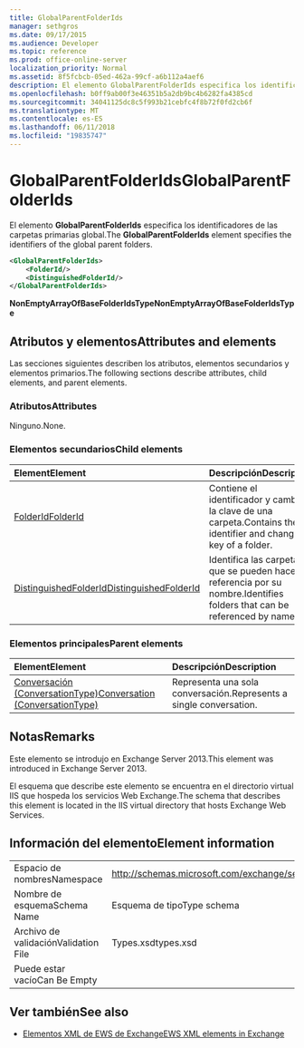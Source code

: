 ```yaml
---
title: GlobalParentFolderIds
manager: sethgros
ms.date: 09/17/2015
ms.audience: Developer
ms.topic: reference
ms.prod: office-online-server
localization_priority: Normal
ms.assetid: 8f5fcbcb-05ed-462a-99cf-a6b112a4aef6
description: El elemento GlobalParentFolderIds especifica los identificadores de las carpetas primarias global.
ms.openlocfilehash: b0ff9ab00f3e46351b5a2db9bc4b6282fa4385cd
ms.sourcegitcommit: 34041125dc8c5f993b21cebfc4f8b72f0fd2cb6f
ms.translationtype: MT
ms.contentlocale: es-ES
ms.lasthandoff: 06/11/2018
ms.locfileid: "19835747"
---
```

# <a name="globalparentfolderids"></a><span data-ttu-id="8dc9d-103">GlobalParentFolderIds</span><span class="sxs-lookup"><span data-stu-id="8dc9d-103">GlobalParentFolderIds</span></span>

<span data-ttu-id="8dc9d-104">El elemento **GlobalParentFolderIds** especifica los identificadores de las carpetas primarias global.</span><span class="sxs-lookup"><span data-stu-id="8dc9d-104">The **GlobalParentFolderIds** element specifies the identifiers of the global parent folders.</span></span> 
  
```XML
<GlobalParentFolderIds>
    <FolderId/>
    <DistinguishedFolderId/>
</GlobalParentFolderIds>
```

 <span data-ttu-id="8dc9d-105">**NonEmptyArrayOfBaseFolderIdsType**</span><span class="sxs-lookup"><span data-stu-id="8dc9d-105">**NonEmptyArrayOfBaseFolderIdsType**</span></span>
## <a name="attributes-and-elements"></a><span data-ttu-id="8dc9d-106">Atributos y elementos</span><span class="sxs-lookup"><span data-stu-id="8dc9d-106">Attributes and elements</span></span>

<span data-ttu-id="8dc9d-107">Las secciones siguientes describen los atributos, elementos secundarios y elementos primarios.</span><span class="sxs-lookup"><span data-stu-id="8dc9d-107">The following sections describe attributes, child elements, and parent elements.</span></span>
  
### <a name="attributes"></a><span data-ttu-id="8dc9d-108">Atributos</span><span class="sxs-lookup"><span data-stu-id="8dc9d-108">Attributes</span></span>

<span data-ttu-id="8dc9d-109">Ninguno.</span><span class="sxs-lookup"><span data-stu-id="8dc9d-109">None.</span></span>
  
### <a name="child-elements"></a><span data-ttu-id="8dc9d-110">Elementos secundarios</span><span class="sxs-lookup"><span data-stu-id="8dc9d-110">Child elements</span></span>

|<span data-ttu-id="8dc9d-111">**Element**</span><span class="sxs-lookup"><span data-stu-id="8dc9d-111">**Element**</span></span>|<span data-ttu-id="8dc9d-112">**Descripción**</span><span class="sxs-lookup"><span data-stu-id="8dc9d-112">**Description**</span></span>|
|:-----|:-----|
|[<span data-ttu-id="8dc9d-113">FolderId</span><span class="sxs-lookup"><span data-stu-id="8dc9d-113">FolderId</span></span>](folderid.md) <br/> |<span data-ttu-id="8dc9d-114">Contiene el identificador y cambiar la clave de una carpeta.</span><span class="sxs-lookup"><span data-stu-id="8dc9d-114">Contains the identifier and change key of a folder.</span></span>  <br/> |
|[<span data-ttu-id="8dc9d-115">DistinguishedFolderId</span><span class="sxs-lookup"><span data-stu-id="8dc9d-115">DistinguishedFolderId</span></span>](distinguishedfolderid.md) <br/> |<span data-ttu-id="8dc9d-116">Identifica las carpetas que se pueden hacer referencia por su nombre.</span><span class="sxs-lookup"><span data-stu-id="8dc9d-116">Identifies folders that can be referenced by name.</span></span>  <br/> |
   
### <a name="parent-elements"></a><span data-ttu-id="8dc9d-117">Elementos principales</span><span class="sxs-lookup"><span data-stu-id="8dc9d-117">Parent elements</span></span>

|<span data-ttu-id="8dc9d-118">**Element**</span><span class="sxs-lookup"><span data-stu-id="8dc9d-118">**Element**</span></span>|<span data-ttu-id="8dc9d-119">**Descripción**</span><span class="sxs-lookup"><span data-stu-id="8dc9d-119">**Description**</span></span>|
|:-----|:-----|
|[<span data-ttu-id="8dc9d-120">Conversación (ConversationType)</span><span class="sxs-lookup"><span data-stu-id="8dc9d-120">Conversation (ConversationType)</span></span>](conversation-conversationtype.md) <br/> |<span data-ttu-id="8dc9d-121">Representa una sola conversación.</span><span class="sxs-lookup"><span data-stu-id="8dc9d-121">Represents a single conversation.</span></span>  <br/> |
   
## <a name="remarks"></a><span data-ttu-id="8dc9d-122">Notas</span><span class="sxs-lookup"><span data-stu-id="8dc9d-122">Remarks</span></span>

<span data-ttu-id="8dc9d-123">Este elemento se introdujo en Exchange Server 2013.</span><span class="sxs-lookup"><span data-stu-id="8dc9d-123">This element was introduced in Exchange Server 2013.</span></span>
  
<span data-ttu-id="8dc9d-124">El esquema que describe este elemento se encuentra en el directorio virtual IIS que hospeda los servicios Web Exchange.</span><span class="sxs-lookup"><span data-stu-id="8dc9d-124">The schema that describes this element is located in the IIS virtual directory that hosts Exchange Web Services.</span></span>
  
## <a name="element-information"></a><span data-ttu-id="8dc9d-125">Información del elemento</span><span class="sxs-lookup"><span data-stu-id="8dc9d-125">Element information</span></span>

|||
|:-----|:-----|
|<span data-ttu-id="8dc9d-126">Espacio de nombres</span><span class="sxs-lookup"><span data-stu-id="8dc9d-126">Namespace</span></span>  <br/> |http://schemas.microsoft.com/exchange/services/2006/types  <br/> |
|<span data-ttu-id="8dc9d-127">Nombre de esquema</span><span class="sxs-lookup"><span data-stu-id="8dc9d-127">Schema Name</span></span>  <br/> |<span data-ttu-id="8dc9d-128">Esquema de tipo</span><span class="sxs-lookup"><span data-stu-id="8dc9d-128">Type schema</span></span>  <br/> |
|<span data-ttu-id="8dc9d-129">Archivo de validación</span><span class="sxs-lookup"><span data-stu-id="8dc9d-129">Validation File</span></span>  <br/> |<span data-ttu-id="8dc9d-130">Types.xsd</span><span class="sxs-lookup"><span data-stu-id="8dc9d-130">types.xsd</span></span>  <br/> |
|<span data-ttu-id="8dc9d-131">Puede estar vacío</span><span class="sxs-lookup"><span data-stu-id="8dc9d-131">Can Be Empty</span></span>  <br/> ||
   
## <a name="see-also"></a><span data-ttu-id="8dc9d-132">Ver también</span><span class="sxs-lookup"><span data-stu-id="8dc9d-132">See also</span></span>



- [<span data-ttu-id="8dc9d-133">Elementos XML de EWS de Exchange</span><span class="sxs-lookup"><span data-stu-id="8dc9d-133">EWS XML elements in Exchange</span></span>](ews-xml-elements-in-exchange.md)

